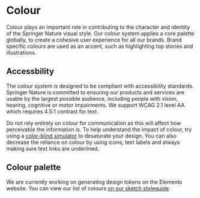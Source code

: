 # Colour

Colour plays an important role in contributing to the character and identity of the Springer Nature visual style. Our colour system applies a core palette globally, to create a cohesive user experience for all our brands. Brand specific colours are used as an accent, such as highlighting top stories and illustrations.

## Accessbility
The colour system is designed to be compliant with accessibility standards. Springer Nature is committed to ensuring our products and services are usable by the largest possible audience, including people with vision, hearing, cognitive or motor impairments. We support WCAG 2.1 level AA which requires 4.5:1 contrast for text.

Do not rely entirely on colour for communication as this will affect how perceivable the information is. To help understand the impact of colour, try using a [color-blind simulator]([url](https://colororacle.org/)) to desaturate your design. You can also decrease the reliance on colour by using icons, text labels and always making sure text links are underlined.



## Colour palette
We are currently working on generating design tokens on the Elements website. You can view our list of colours [on our sketch styleguide]([url](https://www.sketch.com/s/fa9c2fc9-a179-43f0-b21e-9562c9c17c0c/a/Ompxge8)).

